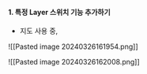 
#### 1. 특정 Layer 스위치 기능 추가하기

- 지도 사용 중, 

![[Pasted image 20240326161954.png]]

![[Pasted image 20240326162008.png]]